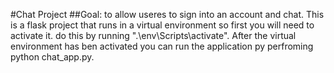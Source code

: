 #Chat Project
##Goal: to allow useres to sign into an account and chat.
This is a flask project that runs in a virtual environment so first you will need to activate it. do this by running ".\\env\Scripts\activate". After the virtual environment has ben activated you can run the application py perfroming python chat_app.py.
